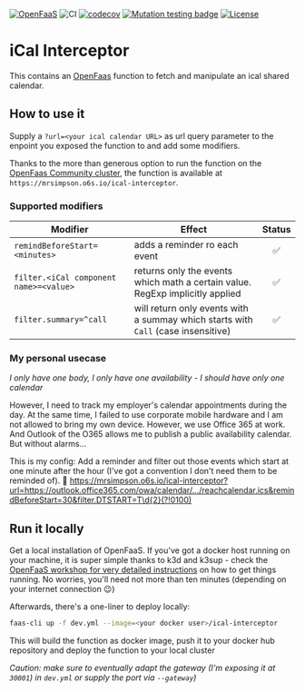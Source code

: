 [![OpenFaaS](https://img.shields.io/badge/openfaas-cloud-blue.svg?style=flat)](https://www.openfaas.com) 
![CI](https://github.com/mrsimpson/ical-interceptor/workflows/CI/badge.svg?style=flat)
[![codecov](https://codecov.io/gh/mrsimpson/ical-interceptor/branch/master/graph/badge.svg?style=flat)](https://codecov.io/gh/mrsimpson/ical-interceptor)
[![Mutation testing badge](https://img.shields.io/endpoint?style=flat&url=https%3A%2F%2Fbadge-api.stryker-mutator.io%2Fgithub.com%2Fmrsimpson%2Fical-interceptor%2Fmaster)](https://dashboard.stryker-mutator.io/reports/github.com/mrsimpson/ical-interceptor/master)
[![License](https://img.shields.io/badge/License-Apache%202.0-blue.svg?style=flat)](https://opensource.org/licenses/Apache-2.0)

# iCal Interceptor

This contains an [OpenFaas](https://www.openfaas.com/) function to fetch and manipulate an ical shared calendar.

## How to use it

Supply a `?url=<your ical calendar URL>` as url query parameter to the enpoint you exposed the function to and add some modifiers.

Thanks to the more than generous option to run the function on the [OpenFaas Community cluster](https://github.com/openfaas/community-cluster/tree/master/docs), the function is available at `https://mrsimpson.o6s.io/ical-interceptor`.

### Supported modifiers

| Modifier | Effect | Status |
| -------- | ------ |:------:|  
| `remindBeforeStart=<minutes>` | adds a reminder ro each event | ✅ |
| `filter.<iCal component name>=<value>` | returns only the events which math a certain value. RegExp implicitly applied | ✅ |
| `filter.summary=^call` | will return only events with a summay which starts with `Call` (case insensitive) | ✅ |

### My personal usecase

_I only have one body, I only have one availability - I should have only one calendar_

However, I need to track my employer's calendar appointments during the day. At the same time, I failed to use corporate mobile hardware and I am not allowed to bring my own device.
However, we use Office 365 at work. And Outlook of the O365 allows me to publish a public availability calendar. But without alarms...

This is my config: Add a reminder and filter out those events which start at one minute after the hour (I've got a convention I don't need them to be reminded of). :tada:
https://mrsimpson.o6s.io/ical-interceptor?url=https://outlook.office365.com/owa/calendar/.../reachcalendar.ics&remindBeforeStart=30&filter.DTSTART=T\d{2}(?!0100)

## Run it locally

Get a local installation of OpenFaaS. If you've got a docker host running on your machine, it is super simple thanks to k3d and k3sup - check the [OpenFaaS workshop for very detailed instructions](https://github.com/openfaas/workshop) on how to get things running. No worries, you'll need not more than ten minutes (depending on your internet connection 😉)

Afterwards, there's a one-liner to deploy locally:

```sh
faas-cli up -f dev.yml --image=<your docker user>/ical-interceptor
```

This will build the function as docker image, push it to your docker hub repository and deploy the function to your local cluster 

_Caution: make sure to eventually adapt the gateway (I'm exposing it at `30001`) in `dev.yml` or supply the port via `--gateway`)_

